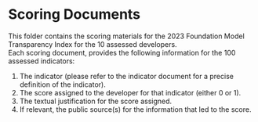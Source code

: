 # Scoring Documents
This folder contains the scoring materials for the 2023 Foundation Model Transparency Index for the 10 assessed developers.  
Each scoring document, provides the following information for the 100 assessed indicators:
1. The indicator (please refer to the indicator document for a precise definition of the indicator).
2. The score assigned to the developer for that indicator (either 0 or 1).
3. The textual justification for the score assigned.
4. If relevant, the public source(s) for the information that led to the score.
